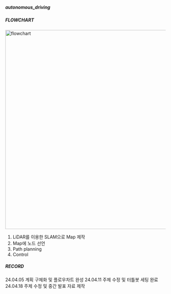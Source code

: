 ##### autonomous_driving


##### FLOWCHART
<img width="624" alt="flowchart" src="https://github.com/UsunAndTurtle/autonomous_driving/assets/112847633/8a80811f-5132-43f9-a536-14d53cc2a0aa">

1. LiDAR를 이용한 SLAM으로 Map 제작
2. Map에 노드 선언
3. Path planning
4. Control




##### RECORD

24.04.05
계획 구체화 및 플로우차트 완성
24.04.11
주제 수정 및 터틀봇 세팅 완료
24.04.18
주제 수정 및 중간 발표 자료 제작
